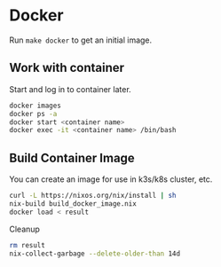 # Docker

Run `make docker` to get an initial image.

## Work with container

Start and log in to container later.

```bash
docker images
docker ps -a
docker start <container name>
docker exec -it <container name> /bin/bash
```

## Build Container Image

You can create an image for use in k3s/k8s cluster, etc. 

```bash
curl -L https://nixos.org/nix/install | sh
nix-build build_docker_image.nix
docker load < result
```

Cleanup 

```bash
rm result
nix-collect-garbage --delete-older-than 14d
```
